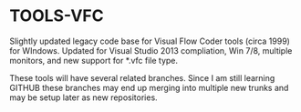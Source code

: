TOOLS-VFC
=========

Slightly updated legacy code base for Visual Flow Coder tools (circa 1999) for WIndows.  Updated for Visual Studio 2013 compliation, Win 7/8, multiple monitors, and new support for *.vfc file type.

These tools will have several related branches.  Since I am still learning GITHUB these branches may end up merging into multiple new trunks and may be setup later as new repositories.

